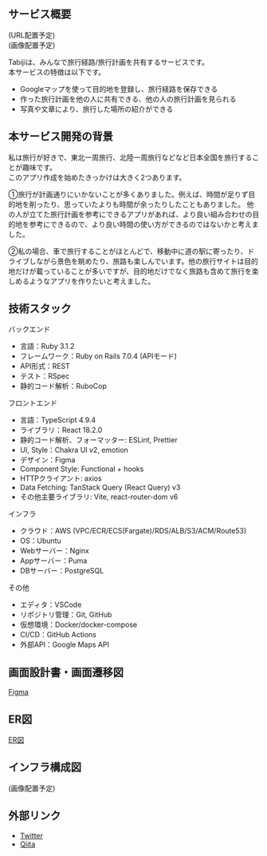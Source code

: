 ## サービス概要

(URL配置予定)  
(画像配置予定)

Tabijiは、みんなで旅行経路/旅行計画を共有するサービスです。  
本サービスの特徴は以下です。

- Googleマップを使って目的地を登録し、旅行経路を保存できる
- 作った旅行計画を他の人に共有できる、他の人の旅行計画を見られる
- 写真や文章により、旅行した場所の紹介ができる

## 本サービス開発の背景

私は旅行が好きで、東北一周旅行、北陸一周旅行などなど日本全国を旅行することが趣味です。  
このアプリ作成を始めたきっかけは大きく2つあります。  

①旅行が計画通りにいかないことが多くありました。例えば、時間が足りず目的地を削ったり、思っていたよりも時間が余ったりしたこともありました。
他の人が立てた旅行計画を参考にできるアプリがあれば、より良い組み合わせの目的地を参考にできるので、より良い時間の使い方ができるのではないかと考えました。  

②私の場合、車で旅行することがほとんどで、移動中に道の駅に寄ったり、ドライブしながら景色を眺めたり、旅路も楽しんでいます。他の旅行サイトは目的地だけが載っていることが多いですが、目的地だけでなく旅路も含めて旅行を楽しめるようなアプリを作りたいと考えました。

## 技術スタック

バックエンド

- 言語：Ruby 3.1.2
- フレームワーク：Ruby on Rails 7.0.4 (APIモード)
- API形式：REST
- テスト：RSpec
- 静的コード解析：RuboCop

フロントエンド

- 言語：TypeScript 4.9.4
- ライブラリ：React 18.2.0
- 静的コード解析、フォーマッター: ESLint, Prettier
- UI, Style：Chakra UI v2, emotion
- デザイン：Figma
- Component Style: Functional + hooks
- HTTPクライアント: axios
- Data Fetching: TanStack Query (React Query) v3
- その他主要ライブラリ: Vite, react-router-dom v6

インフラ

- クラウド：AWS (VPC/ECR/ECS(Fargate)/RDS/ALB/S3/ACM/Route53)
- OS：Ubuntu
- Webサーバー：Nginx
- Appサーバー：Puma
- DBサーバー：PostgreSQL

その他

- エディタ：VSCode
- リポジトリ管理：Git, GitHub
- 仮想環境：Docker/docker-compose
- CI/CD：GitHub Actions
- 外部API：Google Maps API

## 画面設計書・画面遷移図

[Figma](https://www.figma.com/file/rpPMWo4xVBVKJ9lhMCI0g2/Tabiji)

## ER図

[ER図](./ERD.md)

## インフラ構成図

(画像配置予定)

## 外部リンク

- [Twitter](https://twitter.com/Utsubo256)
- [Qiita](https://qiita.com/Utsubo)
